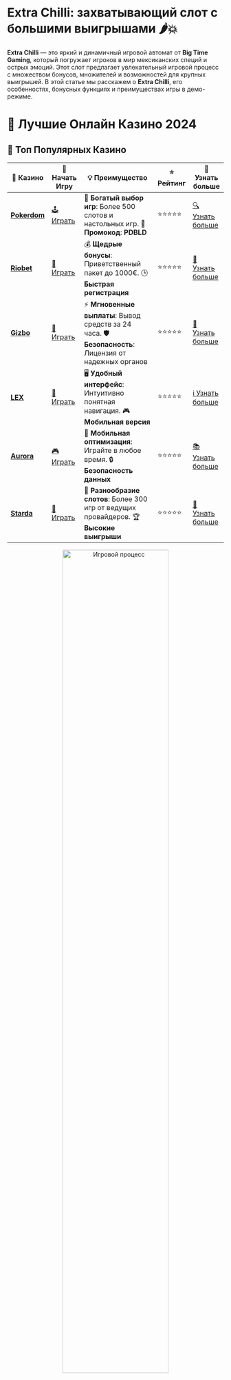 # **Extra Chilli: захватывающий слот с большими выигрышами 🌶️💥**

**Extra Chilli** — это яркий и динамичный игровой автомат от **Big Time Gaming**, который погружает игроков в мир мексиканских специй и острых эмоций. Этот слот предлагает увлекательный игровой процесс с множеством бонусов, множителей и возможностей для крупных выигрышей. В этой статье мы расскажем о **Extra Chilli**, его особенностях, бонусных функциях и преимуществах игры в демо-режиме.

# 🎰 Лучшие Онлайн Казино 2024

## 🌟 Топ Популярных Казино

| 🎲 **Казино** | 🔗 **Начать Игру** | 💡 **Преимущество** | ⭐ **Рейтинг** | 🔗 **Узнать больше** |
|--------------|---------------------|---------------------|----------------|----------------------|
| [**Pokerdom**](https://brandplay.link/4k77v2yx) | [🕹️ Играть](https://brandplay.link/4k77v2yx) | 🎉 **Богатый выбор игр**: Более 500 слотов и настольных игр. 🎁 **Промокод**: **PDBLD** | ⭐⭐⭐⭐⭐ | [🔍 Узнать больше](https://brandplay.link/4k77v2yx) |
| [**Riobet**](https://brandplay.link/7xBLTPyj) | [🎰 Играть](https://brandplay.link/7xBLTPyj) | 💰 **Щедрые бонусы**: Приветственный пакет до 1000€. 🕒 **Быстрая регистрация** | ⭐⭐⭐⭐⭐ | [📖 Узнать больше](https://brandplay.link/7xBLTPyj) |
| [**Gizbo**](https://brandplay.link/bprXw4YV) | [🎲 Играть](https://brandplay.link/bprXw4YV) | ⚡ **Мгновенные выплаты**: Вывод средств за 24 часа. 🛡️ **Безопасность**: Лицензия от надежных органов | ⭐⭐⭐⭐⭐ | [📝 Узнать больше](https://brandplay.link/bprXw4YV) |
| [**LEX**](https://brandplay.link/zW4hdDFV) | [🤑 Играть](https://brandplay.link/zW4hdDFV) | 🖥️ **Удобный интерфейс**: Интуитивно понятная навигация. 🎮 **Мобильная версия** | ⭐⭐⭐⭐⭐ | [ℹ️ Узнать больше](https://brandplay.link/zW4hdDFV) |
| [**Aurora**](https://10trafic-stat2.com/click/668546556bcc6313411604bd/6766/13032/subaccount) | [🎮 Играть](https://10trafic-stat2.com/click/668546556bcc6313411604bd/6766/13032/subaccount) | 📱 **Мобильная оптимизация**: Играйте в любое время. 🔒 **Безопасность данных** | ⭐⭐⭐⭐⭐ | [📚 Узнать больше](https://10trafic-stat2.com/click/668546556bcc6313411604bd/6766/13032/subaccount) |
| [**Starda**](https://brandplay.link/fB7xwRFL) | [🎯 Играть](https://brandplay.link/fB7xwRFL) | 🎰 **Разнообразие слотов**: Более 300 игр от ведущих провайдеров. 🏆 **Высокие выигрыши** | ⭐⭐⭐⭐⭐ | [🔎 Узнать больше](https://brandplay.link/fB7xwRFL) |

<div align="center">
    <img src="https://i.pinimg.com/originals/87/9e/b9/879eb9354dd0699582408b68f2e253b2.gif" alt="Игровой процесс" width="70%">
</div>

## 💎 Лучшие Бонусы и Акции

| 🎲 **Казино** | 🔗 **Начать Игру** | 💡 **Преимущество** | ⭐ **Рейтинг** | 🔗 **Узнать больше** |
|--------------|---------------------|---------------------|----------------|----------------------|
| [**Kometa**](https://brandplay.link/8ZymQJV8) | [🎰 Играть](https://brandplay.link/8ZymQJV8) | 🎁 **Эксклюзивные бонусы**: Регулярные акции и промо. 🔄 **Программы лояльности** | ⭐⭐⭐⭐☆ | [🔍 Узнать больше](https://brandplay.link/8ZymQJV8) |
| [**R7**](https://brandplay.link/bMd3Yjsw) | [🕹️ Играть](https://brandplay.link/bMd3Yjsw) | 🕒 **Круглосуточная поддержка**: Всегда на связи. 💸 **Высокие лимиты** | ⭐⭐⭐⭐☆ | [📖 Узнать больше](https://brandplay.link/bMd3Yjsw) |
| [**7K**](https://brandplay.link/BvQyFShp) | [🎲 Играть](https://brandplay.link/BvQyFShp) | 🌟 **Эксклюзивные бонусы**: Только для VIP игроков. 🎉 **Сезонные акции** | ⭐⭐⭐⭐☆ | [📝 Узнать больше](https://brandplay.link/BvQyFShp) |
| [**Kent**](https://brandplay.link/Fv2WP3js) | [🤑 Играть](https://brandplay.link/Fv2WP3js) | 📈 **Высокий RTP**: Более 98%. 💼 **Профессиональная поддержка** | ⭐⭐⭐⭐☆ | [ℹ️ Узнать больше](https://brandplay.link/Fv2WP3js) |
| [**1Xslots**](https://brandplay.link/hSB1khtr) | [🎮 Играть](https://brandplay.link/hSB1khtr) | 🎉 **Множество акций**: Еженедельные бонусы и турниры. 🛡️ **Безопасность** | ⭐⭐⭐⭐☆ | [📚 Узнать больше](https://brandplay.link/hSB1khtr) |
| [**Gama**](https://brandplay.link/j6NMKsDz) | [🎯 Играть](https://brandplay.link/j6NMKsDz) | 🔍 **Интуитивный интерфейс**: Легкость использования. 🏅 **Престижные турниры** | ⭐⭐⭐⭐☆ | [🔎 Узнать больше](https://brandplay.link/j6NMKsDz) |

<div align="center">
    <img src="https://i.pinimg.com/originals/87/9e/b9/879eb9354dd0699582408b68f2e253b2.gif" alt="Игровой процесс" width="70%">
</div>

## 🚀 Быстрые Выигрыши и Поддержка

| 🎲 **Казино** | 🔗 **Начать Игру** | 💡 **Преимущество** | ⭐ **Рейтинг** | 🔗 **Узнать больше** |
|--------------|---------------------|---------------------|----------------|----------------------|
| [**Onion**](https://brandplay.link/zBGRVpQ9) | [🎰 Играть](https://brandplay.link/zBGRVpQ9) | 🤑 **Низкие ставки**: Идеально для начинающих. 🔄 **Быстрые выводы** | ⭐⭐⭐⭐☆ | [🔍 Узнать больше](https://brandplay.link/zBGRVpQ9) |
| [**Чемпион**](https://temon-gter.cfd/go/lRq?p80412p304504pcc44t17455) | [🕹️ Играть](https://temon-gter.cfd/go/lRq?p80412p304504pcc44t17455) | 🏅 **Лояльная программа**: Награды за активность. 🎁 **Ежемесячные бонусы** | ⭐⭐⭐⭐☆ | [📖 Узнать больше](https://temon-gter.cfd/go/lRq?p80412p304504pcc44t17455) |
| [**Vavada**](https://vavadapartner.pro/?promo=ea5c9275-6854-4505-94fc-95ab18221945-linkb2) | [🎲 Играть](https://vavadapartner.pro/?promo=ea5c9275-6854-4505-94fc-95ab18221945-linkb2) | 🚀 **Быстрая регистрация**: Начните играть мгновенно. 🔐 **Безопасные транзакции** | ⭐⭐⭐⭐☆ | [📝 Узнать больше](https://vavadapartner.pro/?promo=ea5c9275-6854-4505-94fc-95ab18221945-linkb2) |
| [**Friends**](https://gofriends.kim/linkb2) | [🤑 Играть](https://gofriends.kim/linkb2) | 🤝 **Социальные игры**: Играйте с друзьями. 🌐 **Мультиплатформенность** | ⭐⭐⭐⭐☆ | [ℹ️ Узнать больше](https://gofriends.kim/linkb2) |
| [**1WIN**](https://brandplay.link/smXVpBbG) | [🎮 Играть](https://brandplay.link/smXVpBbG) | 🏆 **Спортивные ставки**: Широкий выбор видов спорта. 💵 **Высокие коэффициенты** | ⭐⭐⭐⭐☆ | [📚 Узнать больше](https://brandplay.link/smXVpBbG) |
| [**Drip**](https://drp-ircp01.com/c07e6a3db) | [🎯 Играть](https://drp-ircp01.com/c07e6a3db) | 🌐 **Инновационные игры**: Новейшие игровые технологии. 🛡️ **Высокая безопасность** | ⭐⭐⭐⭐☆ | [🔎 Узнать больше](https://drp-ircp01.com/c07e6a3db) |
| [**JoyCasino**](https://rpc30.call2me.pro/?/ru/registration?apkpop=0&partner=p24970p3291217pc98f) | [🎰 Играть](https://rpc30.call2me.pro/?/ru/registration?apkpop=0&partner=p24970p3291217pc98f) | 🎁 **Приятные бонусы**: Ежедневные акции и подарки. 🕹️ **Разнообразие игр** | ⭐⭐⭐⭐☆ | [🔍 Узнать больше](https://rpc30.call2me.pro/?/ru/registration?apkpop=0&partner=p24970p3291217pc98f) |

<div align="center">
    <img src="https://i.pinimg.com/originals/87/9e/b9/879eb9354dd0699582408b68f2e253b2.gif" alt="Игровой процесс" width="70%">
</div>
---

✨ **Выбирайте лучшее казино для себя и наслаждайтесь игрой! Удачи!** ✨
![Extra Chilli Slot](https://i.pinimg.com/originals/a9/29/6e/a9296ea1cf6a7c20a985e593451f0323.png)

### 1. **Что такое Extra Chilli?** 🌶️🎰

**Extra Chilli** — это слот, который разработан **Big Time Gaming** и использует технологию **Megaways**. Эта инновационная система позволяет игрокам выиграть с множеством различных комбинаций на каждом вращении. Слот представляет собой мексиканскую тематику с красочными символами, связанными с едой и специями, а также с возможностью получить множество бесплатных вращений и множителей, что делает его еще более захватывающим.

#### 1.1 **Особенности игры Extra Chilli** 🌶️

- **Megaways™:** Система Megaways™ позволяет получить до 117,649 способов для создания выигрышных комбинаций.
- **Тема специй:** Вас ждут яркие символы, такие как перцы, чили, тарелки с едой и другие мексиканские элементы.
- **Бонусы и множители:** Бесплатные вращения и множители выигрышей делают игру еще более захватывающей.
- **Променяющиеся ставки:** Игроки могут изменять ставки, выбирая разные уровни для максимальных выигрышей.

### 2. **Как играть в Extra Chilli?** 🎮

1. Перейдите на сайт онлайн-казино или игрового портала, который предлагает слот **Extra Chilli**.
2. Найдите слот в списке игр и выберите режим игры, например, демо-режим для бесплатных вращений.
3. Установите размер ставки в зависимости от вашего бюджета.
4. Начните вращать барабаны, собирая выигрышные комбинации.
5. Активируйте бонусные раунды и бесплатные вращения, чтобы увеличить свой выигрыш.

### 3. **Преимущества игры в Extra Chilli Demo** 🆓

#### 3.1 **Безопасность и отсутствие риска** 🛡️

В демо-режиме **Extra Chilli** вы играете с виртуальными монетами, что позволяет наслаждаться игрой без риска потери реальных средств. Это идеальный способ познакомиться с игрой и понять ее механику без финансовых рисков.

#### 3.2 **Возможность тренировки** 📚

Демо-режим позволяет потренироваться и узнать все тонкости игры. Это даст вам возможность разобраться в работе бонусных функций, таких как бесплатные вращения, и использовать стратегии, которые могут помочь вам увеличить ваш выигрыш.

#### 3.3 **Доступность и удобство** 💻

Играйте в **Extra Chilli** сколько угодно, без каких-либо ограничений по времени или ставкам. В демо-режиме можно проверять различные стратегии и наслаждаться процессом игры без финансовых затрат.

### 4. **Особенности бонусных функций Extra Chilli** 🎯

- **Бонусные вращения:** Три или более Скаттеров запускают бесплатные вращения, в которых можно получить дополнительные множители.
- **Выбор бонуса:** Перед запуском бонусных вращений игроки могут выбрать, сколько бесплатных вращений они хотят, с соответствующими множителями.
- **Множители:** Во время бонусных раундов выигрыши могут быть умножены, что увеличивает возможный выигрыш.
- **Горячая ставка (Hot Feature):** Эта функция позволяет игрокам купить бонусный раунд, не дожидаясь выпадения нужных символов на барабанах.

### 5. **Заключение** 🎯

**Extra Chilli** — это не просто слот с мексиканской тематикой, а настоящая буря эмоций и возможностей для крупных выигрышей. Инновационная система **Megaways** и бонусные функции, такие как бесплатные вращения и множители, делают этот слот увлекательным и потенциально прибыльным. Демо-режим дает шанс тренироваться и разрабатывать стратегии без финансовых рисков.

Если вы хотите испытать удачу в мире горячих специй, **Extra Chilli** — это идеальный выбор для вас! 🎉🌶️
